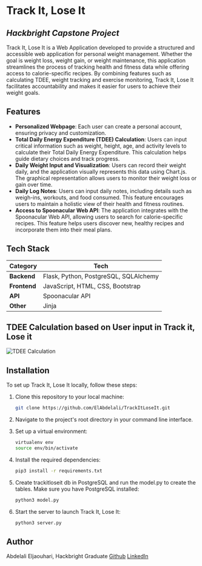 # Track It, Lose It
## _Hackbright Capstone Project_

Track It, Lose It is a Web Application developed to provide a structured and accessible web application for personal weight management. Whether the goal is weight loss, weight gain, or weight maintenance, this application streamlines the process of tracking health and fitness data while offering access to calorie-specific recipes. By combining features such as calculating TDEE, weight tracking and exercise monitoring, Track It, Lose It facilitates accountability and makes it easier for users to achieve their weight goals.

## Features
- **Personalized Webpage**: Each user can create a personal account, ensuring privacy and customization.
- **Total Daily Energy Expenditure (TDEE) Calculation**: Users can input critical information such as weight, height, age, and activity levels to calculate their Total Daily Energy Expenditure. This calculation helps guide dietary choices and track progress.
- **Daily Weight Input and Visualization**: Users can record their weight daily, and the application visually represents this data using Chart.js. The graphical representation allows users to monitor their weight loss or gain over time.
- **Daily Log Notes**: Users can input daily notes, including details such as weigh-ins, workouts, and food consumed. This feature encourages users to maintain a holistic view of their health and fitness routines.
- **Access to Spoonacular Web API**: The application integrates with the Spoonacular Web API, allowing users to search for calorie-specific recipes. This feature helps users discover new, healthy recipes and incorporate them into their meal plans.

## Tech Stack
Category | Tech
--- | --- 
**Backend** | Flask, Python, PostgreSQL, SQLAlchemy
**Frontend** | JavaScript, HTML, CSS, Bootstrap
**API** | Spoonacular API
**Other** |  Jinja

## TDEE Calculation based on User input in Track it, Lose it
![TDEE Calculation](Documents/TrackItLoseIt/static/gifsforreadme/TDEE.gif)

## Installation
To set up Track It, Lose It locally, follow these steps:

1. Clone this repository to your local machine:
   ```sh
   git clone https://github.com/ElAbdelali/TrackItLoseIt.git
   ```

2. Navigate to the project's root directory in your command line interface.
3. Set up a virtual environment:
   ```sh
   virtualenv env
   source env/bin/activate
   ```

4. Install the required dependencies:
   ```sh
   pip3 install -r requirements.txt
   ```

5. Create trackitloseit db in PostgreSQL and run the model.py to create the tables. Make sure you have PostgreSQL installed:
   ```sh
   python3 model.py
   ```

6. Start the server to launch Track It, Lose It:
   ```sh
   python3 server.py
   ```

## Author
Abdelali Eljaouhari, Hackbright Graduate
[Github](https://github.com/ElAbdelali/TrackItLoseIt)
[LinkedIn](https://www.linkedin.com/in/ali-eljaouhari/)


